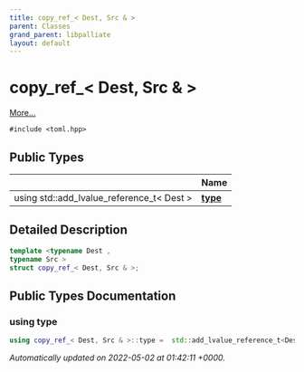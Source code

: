 ```yaml
---
title: copy_ref_< Dest, Src & >
parent: Classes
grand_parent: libpalliate
layout: default
---
```


# copy_ref_< Dest, Src & >



 [More...](#detailed-description)


`#include <toml.hpp>`

## Public Types

|                | Name           |
| -------------- | -------------- |
| using std::add_lvalue_reference_t< Dest > | **[type](/libpalliate/generated/Classes/structcopy__ref___3_01Dest_00_01Src_01_6_01_4#using-type)**  |

## Detailed Description

```cpp
template <typename Dest ,
typename Src >
struct copy_ref_< Dest, Src & >;
```

## Public Types Documentation

### using type

```cpp
using copy_ref_< Dest, Src & >::type =  std::add_lvalue_reference_t<Dest>;
```



_Automatically updated on 2022-05-02 at 01:42:11 +0000._